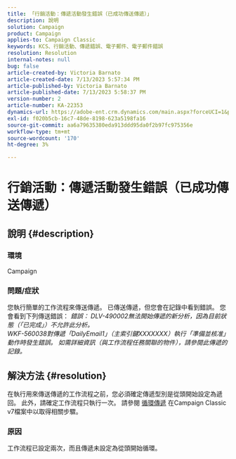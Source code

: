 ```yaml
---
title: 「行銷活動：傳遞活動發生錯誤（已成功傳送傳遞）」
description: 說明
solution: Campaign
product: Campaign
applies-to: Campaign Classic
keywords: KCS、行銷活動、傳遞錯誤、電子郵件、電子郵件錯誤
resolution: Resolution
internal-notes: null
bug: false
article-created-by: Victoria Barnato
article-created-date: 7/13/2023 5:57:34 PM
article-published-by: Victoria Barnato
article-published-date: 7/13/2023 5:58:37 PM
version-number: 2
article-number: KA-22353
dynamics-url: https://adobe-ent.crm.dynamics.com/main.aspx?forceUCI=1&pagetype=entityrecord&etn=knowledgearticle&id=b31db8bc-a621-ee11-9cbe-6045bd006295
exl-id: f020b5cb-16c7-48de-8198-623a5198fa16
source-git-commit: aa6a79635380eda913ddd95da0f2b97fc975356e
workflow-type: tm+mt
source-wordcount: '170'
ht-degree: 3%

---
```


# 行銷活動：傳遞活動發生錯誤（已成功傳送傳遞）

## 說明 {#description}


### 環境

Campaign

### 問題/症狀

您執行簡單的工作流程來傳送傳遞。 已傳送傳遞，但您會在記錄中看到錯誤。 您會看到下列傳送錯誤：
*錯誤： DLV-490002無法開始傳遞的新分析，因為目前狀態（「已完成」）不允許此分析。
<br>WKF-560038對傳遞「DailyEmail1」（主索引鍵XXXXXXX）執行「準備並核准」動作時發生錯誤。 如需詳細資訊（與工作流程任務關聯的物件），請參閱此傳遞的記錄。*


## 解決方法 {#resolution}


在執行用來傳送傳遞的工作流程之前，您必須確定傳遞型別是從頭開始設定為遞回。 此外，請確定工作流程只執行一次。 請參閱 [循環傳遞](https://experienceleague.adobe.com/docs/campaign-classic/using/automating-with-workflows/action-activities/recurring-delivery.html?lang=en) 在Campaign Classic v7檔案中以取得相關步驟。

### 原因

工作流程已設定兩次，而且傳遞未設定為從頭開始循環。
